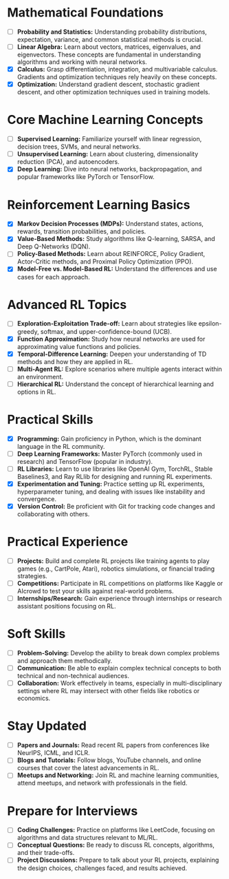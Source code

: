 # Mathematical Foundations

- [ ] **Probability and Statistics:** Understanding probability distributions, expectation, variance, and common statistical methods is crucial.
- [ ] **Linear Algebra:** Learn about vectors, matrices, eigenvalues, and eigenvectors. These concepts are fundamental in understanding algorithms and working with neural networks.
- [x] **Calculus:** Grasp differentiation, integration, and multivariable calculus. Gradients and optimization techniques rely heavily on these concepts.
- [x] **Optimization:** Understand gradient descent, stochastic gradient descent, and other optimization techniques used in training models.

# Core Machine Learning Concepts

- [ ] **Supervised Learning:** Familiarize yourself with linear regression, decision trees, SVMs, and neural networks.
- [ ] **Unsupervised Learning:** Learn about clustering, dimensionality reduction (PCA), and autoencoders.
- [x] **Deep Learning:** Dive into neural networks, backpropagation, and popular frameworks like PyTorch or TensorFlow.

# Reinforcement Learning Basics

- [x] **Markov Decision Processes (MDPs):** Understand states, actions, rewards, transition probabilities, and policies.
- [x] **Value-Based Methods:** Study algorithms like Q-learning, SARSA, and Deep Q-Networks (DQN).
- [ ] **Policy-Based Methods:** Learn about REINFORCE, Policy Gradient, Actor-Critic methods, and Proximal Policy Optimization (PPO).
- [x] **Model-Free vs. Model-Based RL:** Understand the differences and use cases for each approach.

# Advanced RL Topics

- [ ] **Exploration-Exploitation Trade-off:** Learn about strategies like epsilon-greedy, softmax, and upper-confidence-bound (UCB).
- [x] **Function Approximation:** Study how neural networks are used for approximating value functions and policies.
- [x] **Temporal-Difference Learning:** Deepen your understanding of TD methods and how they are applied in RL.
- [ ] **Multi-Agent RL:** Explore scenarios where multiple agents interact within an environment.
- [ ] **Hierarchical RL:** Understand the concept of hierarchical learning and options in RL.

# Practical Skills

- [x] **Programming:** Gain proficiency in Python, which is the dominant language in the RL community.
- [ ] **Deep Learning Frameworks:** Master PyTorch (commonly used in research) and TensorFlow (popular in industry).
- [ ] **RL Libraries:** Learn to use libraries like OpenAI Gym, TorchRL, Stable Baselines3, and Ray RLlib for designing and running RL experiments.
- [x] **Experimentation and Tuning:** Practice setting up RL experiments, hyperparameter tuning, and dealing with issues like instability and convergence.
- [x] **Version Control:** Be proficient with Git for tracking code changes and collaborating with others.

# Practical Experience

- [ ] **Projects:** Build and complete RL projects like training agents to play games (e.g., CartPole, Atari), robotics simulations, or financial trading strategies.
- [ ] **Competitions:** Participate in RL competitions on platforms like Kaggle or AIcrowd to test your skills against real-world problems.
- [ ] **Internships/Research:** Gain experience through internships or research assistant positions focusing on RL.

# Soft Skills

- [ ] **Problem-Solving:** Develop the ability to break down complex problems and approach them methodically.
- [ ] **Communication:** Be able to explain complex technical concepts to both technical and non-technical audiences.
- [ ] **Collaboration:** Work effectively in teams, especially in multi-disciplinary settings where RL may intersect with other fields like robotics or economics.

# Stay Updated

- [ ] **Papers and Journals:** Read recent RL papers from conferences like NeurIPS, ICML, and ICLR.
- [ ] **Blogs and Tutorials:** Follow blogs, YouTube channels, and online courses that cover the latest advancements in RL.
- [ ] **Meetups and Networking:** Join RL and machine learning communities, attend meetups, and network with professionals in the field.

# Prepare for Interviews

- [ ] **Coding Challenges:** Practice on platforms like LeetCode, focusing on algorithms and data structures relevant to ML/RL.
- [ ] **Conceptual Questions:** Be ready to discuss RL concepts, algorithms, and their trade-offs.
- [ ] **Project Discussions:** Prepare to talk about your RL projects, explaining the design choices, challenges faced, and results achieved.
